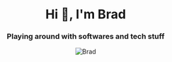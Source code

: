 <h1 align="center">Hi 👋, I'm Brad</h1>
<h3 align="center">Playing around with softwares and tech stuff</h3>

<p align="center">
  <img align="center" style="display: inline;" src="https://github-readme-streak-stats.herokuapp.com/?user=i-brad&" alt="Brad" />
</p>
